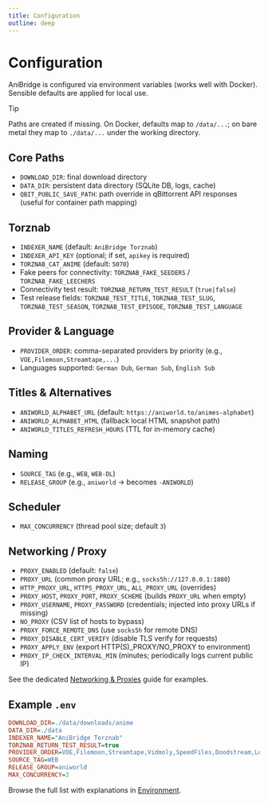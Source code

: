 ```yaml
---
title: Configuration
outline: deep
---
```


# Configuration

AniBridge is configured via environment variables (works well with Docker). Sensible defaults are applied for local use.

> [!TIP]
> Paths are created if missing. On Docker, defaults map to `/data/...`; on bare metal they map to `./data/...` under the working directory.

## Core Paths

- `DOWNLOAD_DIR`: final download directory
- `DATA_DIR`: persistent data directory (SQLite DB, logs, cache)
- `QBIT_PUBLIC_SAVE_PATH`: path override in qBittorrent API responses (useful for container path mapping)

## Torznab

- `INDEXER_NAME` (default: `AniBridge Torznab`)
- `INDEXER_API_KEY` (optional; if set, `apikey` is required)
- `TORZNAB_CAT_ANIME` (default: `5070`)
- Fake peers for connectivity: `TORZNAB_FAKE_SEEDERS` / `TORZNAB_FAKE_LEECHERS`
- Connectivity test result: `TORZNAB_RETURN_TEST_RESULT` (`true|false`)
- Test release fields: `TORZNAB_TEST_TITLE`, `TORZNAB_TEST_SLUG`, `TORZNAB_TEST_SEASON`, `TORZNAB_TEST_EPISODE`, `TORZNAB_TEST_LANGUAGE`

## Provider & Language

- `PROVIDER_ORDER`: comma-separated providers by priority (e.g., `VOE,Filemoon,Streamtape,...`)
- Languages supported: `German Dub`, `German Sub`, `English Sub`

## Titles & Alternatives

- `ANIWORLD_ALPHABET_URL` (default: `https://aniworld.to/animes-alphabet`)
- `ANIWORLD_ALPHABET_HTML` (fallback local HTML snapshot path)
- `ANIWORLD_TITLES_REFRESH_HOURS` (TTL for in-memory cache)

## Naming

- `SOURCE_TAG` (e.g., `WEB`, `WEB-DL`)
- `RELEASE_GROUP` (e.g., `aniworld` -> becomes `-ANIWORLD`)

## Scheduler

- `MAX_CONCURRENCY` (thread pool size; default `3`)

## Networking / Proxy

- `PROXY_ENABLED` (default: `false`)
- `PROXY_URL` (common proxy URL; e.g., `socks5h://127.0.0.1:1080`)
- `HTTP_PROXY_URL`, `HTTPS_PROXY_URL`, `ALL_PROXY_URL` (overrides)
- `PROXY_HOST`, `PROXY_PORT`, `PROXY_SCHEME` (builds `PROXY_URL` when empty)
- `PROXY_USERNAME`, `PROXY_PASSWORD` (credentials; injected into proxy URLs if missing)
- `NO_PROXY` (CSV list of hosts to bypass)
- `PROXY_FORCE_REMOTE_DNS` (use `socks5h` for remote DNS)
- `PROXY_DISABLE_CERT_VERIFY` (disable TLS verify for requests)
- `PROXY_APPLY_ENV` (export HTTP(S)_PROXY/NO_PROXY to environment)
- `PROXY_IP_CHECK_INTERVAL_MIN` (minutes; periodically logs current public IP)

See the dedicated [Networking & Proxies](/guide/networking) guide for examples.

## Example `.env`

```ini
DOWNLOAD_DIR=./data/downloads/anime
DATA_DIR=./data
INDEXER_NAME="AniBridge Torznab"
TORZNAB_RETURN_TEST_RESULT=true
PROVIDER_ORDER=VOE,Filemoon,Streamtape,Vidmoly,SpeedFiles,Doodstream,LoadX,Luluvdo,Vidoza
SOURCE_TAG=WEB
RELEASE_GROUP=aniworld
MAX_CONCURRENCY=3
```

Browse the full list with explanations in [Environment](/api/environment).
